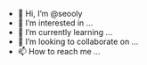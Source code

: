 - 👋 Hi, I’m @seooly
- 👀 I’m interested in ...
- 🌱 I’m currently learning ...
- 💞️ I’m looking to collaborate on ...
- 📫 How to reach me ...

<!---
seooly/seooly is a ✨ special ✨ repository because its `README.md` (this file) appears on your GitHub profile.
You can click the Preview link to take a look at your changes.
--->
